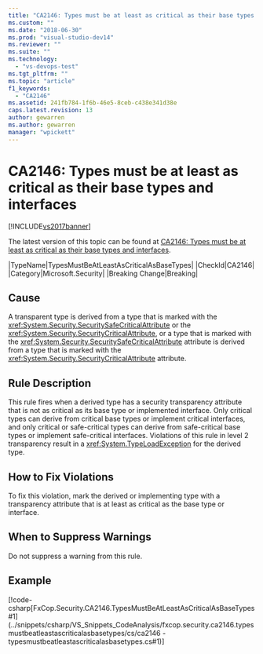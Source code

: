 ```yaml
---
title: "CA2146: Types must be at least as critical as their base types and interfaces | Microsoft Docs"
ms.custom: ""
ms.date: "2018-06-30"
ms.prod: "visual-studio-dev14"
ms.reviewer: ""
ms.suite: ""
ms.technology:
  - "vs-devops-test"
ms.tgt_pltfrm: ""
ms.topic: "article"
f1_keywords:
  - "CA2146"
ms.assetid: 241fb784-1f6b-46e5-8ceb-c438e341d38e
caps.latest.revision: 13
author: gewarren
ms.author: gewarren
manager: "wpickett"
---
```

# CA2146: Types must be at least as critical as their base types and interfaces
[!INCLUDE[vs2017banner](../includes/vs2017banner.md)]

The latest version of this topic can be found at [CA2146: Types must be at least as critical as their base types and interfaces](https://docs.microsoft.com/visualstudio/code-quality/ca2146-types-must-be-at-least-as-critical-as-their-base-types-and-interfaces).

|TypeName|TypesMustBeAtLeastAsCriticalAsBaseTypes|
|CheckId|CA2146|
|Category|Microsoft.Security|
|Breaking Change|Breaking|

## Cause
 A transparent type is derived from a type that is marked with the <xref:System.Security.SecuritySafeCriticalAttribute> or the <xref:System.Security.SecurityCriticalAttribute>, or a type that is marked with the <xref:System.Security.SecuritySafeCriticalAttribute> attribute is derived from a type that is marked with the <xref:System.Security.SecurityCriticalAttribute> attribute.

## Rule Description
 This rule fires when a derived type has a security transparency attribute that is not as critical as its base type or implemented interface. Only critical types can derive from critical base types or implement critical interfaces, and only critical or safe-critical types can derive from safe-critical base types or implement safe-critical interfaces. Violations of this rule in level 2 transparency result in a <xref:System.TypeLoadException> for the derived type.

## How to Fix Violations
 To fix this violation, mark the derived or implementing type with a transparency attribute that is at least as critical as the base type or interface.

## When to Suppress Warnings
 Do not suppress a warning from this rule.

## Example
 [!code-csharp[FxCop.Security.CA2146.TypesMustBeAtLeastAsCriticalAsBaseTypes#1](../snippets/csharp/VS_Snippets_CodeAnalysis/fxcop.security.ca2146.typesmustbeatleastascriticalasbasetypes/cs/ca2146 - typesmustbeatleastascriticalasbasetypes.cs#1)]



